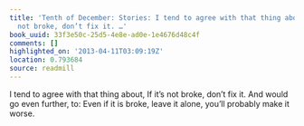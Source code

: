 ```yaml
---
title: 'Tenth of December: Stories: I tend to agree with that thing about, If it’s
  not broke, don’t fix it. …'
book_uuid: 33f3e50c-25d5-4e8e-ad0e-1e4676d48c4f
comments: []
highlighted_on: '2013-04-11T03:09:19Z'
location: 0.793684
source: readmill
---
```


I tend to agree with that thing about, If it’s not broke, don’t fix it. And would go even further, to: Even if it is broke, leave it alone, you’ll probably make it worse.